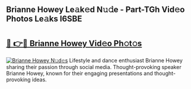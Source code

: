 ## Brianne Howey Le𝚊k𝚎d N𝚞𝚍e - Part-TGh Vid𝚎o Photos Le𝚊ks l6SBE

# <h2><a href="http://fbg0rmo.evod.top/?m=Brianne+Howey">🔗 👉🔴 Brianne Howey Vid𝚎o Ph𝚘t𝚘s</a></h2>

[![Brianne Howey N𝚞d𝚎s](https://i.imgur.com/8V9OHl7.gif)](http://fbg0rmo.evod.top/?m=Brianne+Howey)
Lifestyle and dance enthusiast Brianne Howey sharing their passion through social media. Thought-provoking speaker Brianne Howey, known for their engaging presentations and thought-provoking ideas. 
